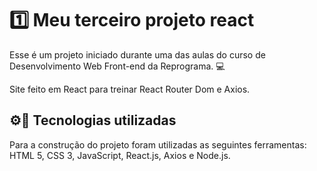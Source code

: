 # 1️⃣ Meu terceiro projeto react

Esse é um projeto iniciado durante uma das aulas do curso de Desenvolvimento Web Front-end da Reprograma. 💻

Site feito em React para treinar React Router Dom e Axios.

## ⚙📲 Tecnologias utilizadas 

Para a construção do projeto foram utilizadas as seguintes ferramentas: HTML 5, CSS 3, JavaScript, React.js, Axios e Node.js.
